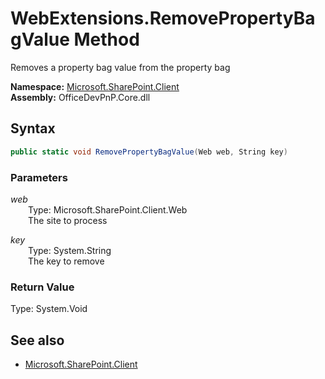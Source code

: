 # WebExtensions.RemovePropertyBagValue Method  
Removes a property bag value from the property bag  

**Namespace:** [Microsoft.SharePoint.Client](Microsoft.SharePoint.Client.md)  
**Assembly:** OfficeDevPnP.Core.dll  
## Syntax
```C#
public static void RemovePropertyBagValue(Web web, String key)
```
### Parameters
*web*  
&emsp;&emsp;Type: Microsoft.SharePoint.Client.Web  
&emsp;&emsp;The site to process  
  
*key*  
&emsp;&emsp;Type: System.String  
&emsp;&emsp;The key to remove  
  
### Return Value
Type: System.Void  

## See also
- [Microsoft.SharePoint.Client](Microsoft.SharePoint.Client.md)
